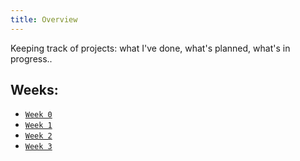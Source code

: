 ```yaml
---
title: Overview
---
```


Keeping track of projects: what I've done, what's planned, what's in progress..

## Weeks:

- [`Week 0`](week-0.md)
- [`Week 1`](week-1.md)
- [`Week 2`](week-2.md)
- [`Week 3`](week-3.md)